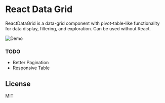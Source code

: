 # React Data Grid #

ReactDataGrid is a data-grid component with pivot-table-like functionality for data display, filtering, and exploration. Can be used without React.

![Demo](http://i.imgur.com/BhPF2Cv.gif)

### TODO ###

* Better Pagination
* Responsive Table

## License ##

MIT
